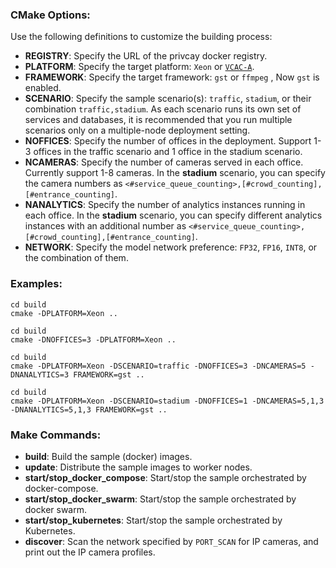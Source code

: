 
### CMake Options:

Use the following definitions to customize the building process:   
- **REGISTRY**: Specify the URL of the privcay docker registry.    
- **PLATFORM**: Specify the target platform: `Xeon` or [`VCAC-A`](vcac-a.md).   
- **FRAMEWORK**: Specify the target framework: `gst` or `ffmpeg` , Now `gst` is enabled.   
- **SCENARIO**: Specify the sample scenario(s): `traffic`, `stadium`, or their combination `traffic,stadium`. As each scenario runs its own set of services and databases, it is recommended that you run multiple scenarios only on a multiple-node deployment setting.     
- **NOFFICES**: Specify the number of offices in the deployment. Support 1-3 offices in the traffic scenario and 1 office in the stadium scenario.       
- **NCAMERAS**: Specify the number of cameras served in each office. Currently support 1-8 cameras. In the **stadium** scenario, you can specify the camera numbers as `<#service_queue_counting>,[#crowd_counting],[#entrance_counting]`. 
- **NANALYTICS**: Specify the number of analytics instances running in each office. In the **stadium** scenario, you can specify different analytics instances with an additional number as `<#service_queue_counting>,[#crowd_counting],[#entrance_counting]`.  
- **NETWORK**: Specify the model network preference: `FP32`, `FP16`, `INT8`, or the combination of them.    

### Examples:   

```
cd build
cmake -DPLATFORM=Xeon ..
```

```
cd build
cmake -DNOFFICES=3 -DPLATFORM=Xeon ..
```

```
cd build
cmake -DPLATFORM=Xeon -DSCENARIO=traffic -DNOFFICES=3 -DNCAMERAS=5 -DNANALYTICS=3 FRAMEWORK=gst ..
```

```
cd build
cmake -DPLATFORM=Xeon -DSCENARIO=stadium -DNOFFICES=1 -DNCAMERAS=5,1,3 -DNANALYTICS=5,1,3 FRAMEWORK=gst ..
```

### Make Commands:

- **build**: Build the sample (docker) images.  
- **update**: Distribute the sample images to worker nodes.  
- **start/stop_docker_compose**: Start/stop the sample orchestrated by docker-compose.  
- **start/stop_docker_swarm**: Start/stop the sample orchestrated by docker swarm.   
- **start/stop_kubernetes**: Start/stop the sample orchestrated by Kubernetes.   
- **discover**: Scan the network specified by `PORT_SCAN` for IP cameras, and print out the IP camera profiles.    

